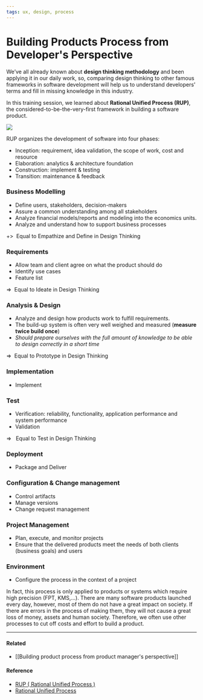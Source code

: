 ```yaml
---
tags: ux, design, process
---
```


# Building Products Process from Developer's Perspective

We’ve all already known about **design thinking methodology** and been applying it in our daily work, so, comparing design thinking to other famous frameworks in software development will help us to understand developers' terms and fill in missing knowledge in this industry.

In this training session, we learned about **Rational Unified Process (RUP)**, the considered-to-be-the-very-first framework in building a software product.

![](https://lh5.googleusercontent.com/pcB7jhyFSlHJZKaQmnhdLqHBB_HurAh_8kSPNnC1oyxIf9zhkNkKCvgqfjF7dHoffliYrTqupi9PxTUpodtmE3pmpmWl2CNl2OniNPUZLn185ryKKAA_CBFDWTZW1_FfrTybvNAd)

RUP organizes the development of software into four phases:

- Inception: requirement, idea validation, the scope of work, cost and resource
- Elaboration: analytics & architecture foundation
- Construction: implement & testing
- Transition: maintenance & feedback

### Business Modelling
- Define users, stakeholders, decision-makers
- Assure a common understanding among all stakeholders
- Analyze financial models/reports and modeling into the economics units.
- Analyze and understand how to support business processes

+>  Equal to Empathize and Define in Design Thinking

### Requirements
- Allow team and client agree on what the product should do
- Identify use cases
- Feature list

=>  Equal to Ideate in Design Thinking

### Analysis & Design
-   Analyze and design how products work to fulfill requirements.
-   The build-up system is often very well weighed and measured (**measure twice build once**)
-   _Should prepare ourselves with the full amount of knowledge to be able to design correctly in a short time_

=>  Equal to Prototype in Design Thinking

### Implementation
-   Implement

### Test
-   Verification: reliability, functionality, application performance and system performance
-   Validation

=>   Equal to Test in Design Thinking

### Deployment
-   Package and Deliver

### Configuration & Change management
-   Control artifacts
-   Manage versions
-   Change request management

### Project Management
-   Plan, execute, and monitor projects
-   Ensure that the delivered products meet the needs of both clients (business goals) and users

### Environment
-   Configure the process in the context of a project

In fact, this process is only applied to products or systems which require high precision (FPT, KMS,...). There are many software products launched every day, however, most of them do not have a great impact on society. If there are errors in the process of making them, they will not cause a great loss of money, assets and human society. Therefore, we often use other processes to cut off costs and effort to build a product.

---

#### Related

- [[Building product process from product manager's perspective]]

#### Reference

- [RUP ( Rational Unified Process )](https://theexplorationofmyworlds.wordpress.com/2012/07/02/rup-rational-unified-process/)
- [Rational Unified Process](https://sceweb.uhcl.edu/helm/RationalUnifiedProcess/process/templates.htm)